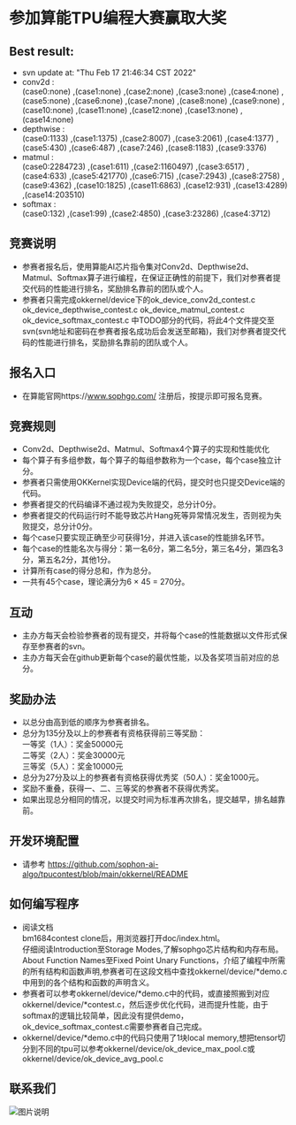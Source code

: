 # 参加算能TPU编程大赛赢取大奖
## Best result:
* svn update at: "Thu Feb 17 21:46:34 CST 2022"
* conv2d :  
(case0:none) ,(case1:none) ,(case2:none) ,(case3:none) ,(case4:none) ,(case5:none) ,(case6:none) ,(case7:none) ,(case8:none) ,(case9:none) ,(case10:none) ,(case11:none) ,(case12:none) ,(case13:none) ,(case14:none) 
* depthwise :  
(case0:1133) ,(case1:1375) ,(case2:8007) ,(case3:2061) ,(case4:1377) ,(case5:430) ,(case6:487) ,(case7:246) ,(case8:1183) ,(case9:3376) 
* matmul :  
(case0:2284723) ,(case1:611) ,(case2:1160497) ,(case3:6517) ,(case4:633) ,(case5:421770) ,(case6:715) ,(case7:2943) ,(case8:2758) ,(case9:4362) ,(case10:1825) ,(case11:6863) ,(case12:931) ,(case13:4289) ,(case14:203510) 
* softmax :  
(case0:132) ,(case1:99) ,(case2:4850) ,(case3:23286) ,(case4:3712) 
## 竞赛说明
* 参赛者报名后，使用算能AI芯片指令集对Conv2d、Depthwise2d、Matmul、Softmax算子进行编程，在保证正确性的前提下，我们对参赛者提交代码的性能进行排名，奖励排名靠前的团队或个人。
* 参赛者只需完成okkernel/device下的ok_device_conv2d_contest.c ok_device_depthwise_contest.c ok_device_matmul_contest.c ok_device_softmax_contest.c 中TODO部分的代码，将此4个文件提交至svn(svn地址和密码在参赛者报名成功后会发送至邮箱)，我们对参赛者提交代码的性能进行排名，奖励排名靠前的团队或个人。
## 报名入口
* 在算能官网https://www.sophgo.com/ 注册后，按提示即可报名竞赛。
## 竞赛规则
* Conv2d、Depthwise2d、Matmul、Softmax4个算子的实现和性能优化
* 每个算子有多组参数，每个算子的每组参数称为一个case，每个case独立计分。
* 参赛者只需使用OKKernel实现Device端的代码，提交时也只提交Device端的代码。
* 参赛者提交的代码编译不通过视为失败提交，总分计0分。
* 参赛者提交的代码运行时不能导致芯片Hang死等异常情况发生，否则视为失败提交，总分计0分。
* 每个case只要实现正确至少可获得1分，并进入该case的性能排名环节。
* 每个case的性能名次与得分：第一名6分，第二名5分，第三名4分，第四名3分，第五名2分，其他1分。
* 计算所有case的得分总和，作为总分。
* 一共有45个case，理论满分为6 × 45 = 270分。
## 互动
* 主办方每天会检验参赛者的现有提交，并将每个case的性能数据以文件形式保存至参赛者的svn。
* 主办方每天会在github更新每个case的最优性能，以及各奖项当前对应的总分。
## 奖励办法
* 以总分由高到低的顺序为参赛者排名。
* 总分为135分及以上的参赛者有资格获得前三等奖励：  
  一等奖（1人）：奖金50000元  
  二等奖（2人）：奖金30000元  
  三等奖（5人）：奖金10000元  
* 总分为27分及以上的参赛者有资格获得优秀奖（50人）：奖金1000元。
* 奖励不重叠，获得一、二、三等奖的参赛者不获得优秀奖。
* 如果出现总分相同的情况，以提交时间为标准再次排名，提交越早，排名越靠前。
  
## 开发环境配置
* 请参考 https://github.com/sophon-ai-algo/tpucontest/blob/main/okkernel/README
## 如何编写程序
* 阅读文档  
  bm1684contest clone后，用浏览器打开doc/index.html。  
  仔细阅读Introduction至Storage Modes,了解sophgo芯片结构和内存布局。  
  About Function Names至Fixed Point Unary Functions，介绍了编程中所需的所有结构和函数声明,参赛者可在这段文档中查找okkernel/device/*demo.c中用到的各个结构和函数的声明含义。  
* 参赛者可以参考okkernel/device/*demo.c中的代码，或直接照搬到对应okkernel/device/*contest.c，然后逐步优化代码，进而提升性能，由于softmax的逻辑比较简单，因此没有提供demo，ok_device_softmax_contest.c需要参赛者自己完成。
* okkernel/device/*demo.c中的代码只使用了1块local memory,想把tensor切分到不同的tpu可以参考okkernel/device/ok_device_max_pool.c或okkernel/device/ok_device_avg_pool.c
## 联系我们
![图片说明](https://github.com/sophon-ai-algo/bm1684contest/blob/main/pic/contact_us.jpg)
  
